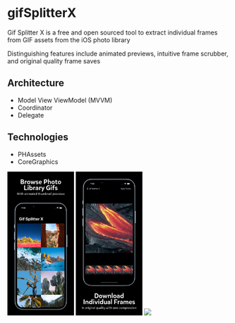 # gifSplitterX

Gif Splitter X is a free and open sourced tool to extract individual frames from GIF assets from the iOS photo library

Distinguishing features include animated previews, intuitive frame scrubber, and original quality frame saves

## Architecture
- Model View ViewModel (MVVM)
- Coordinator
- Delegate

## Technologies

- PHAssets
- CoreGraphics

<img src="https://github.com/lamaustin66/gifSplitterX/blob/main/Screenshots/1.jpg" width=30% /> <img src="https://github.com/lamaustin66/gifSplitterX/blob/main/Screenshots/2.jpg" width=30% /> <img src="https://github.com/lamaustin66/gifSplitterX/blob/main/Screenshots/demo.gif" width=30% />
